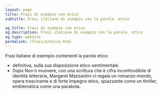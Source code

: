 ```yaml
---
layout: page
title: Frasi di esempio con etico 
subtitle: Frasi italiane di esempio con la parola  etico

og_title: Frasi di esempio con etico 
og_description: Frasi italiane di esempio con la parola  etico
og_type: website
permalink: /frasi/e/etico.html
---
```


Frasi italiane di esempio contenenti la parola etico:


- definitiva, sulla sua disposizione etico-sentimentale.
- Dopo Non ti muovere, con una scrittura che è cifra inconfondibile di identità letteraria, Margaret Mazzantini ci regala un romanzo mondo, opera trascinante e di forte impegno etico, spiazzante come un thriller, emblematica come una parabola.
